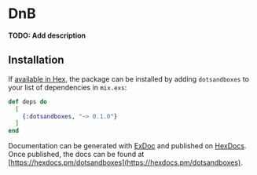 # DnB

**TODO: Add description**

## Installation

If [available in Hex](https://hex.pm/docs/publish), the package can be installed
by adding `dotsandboxes` to your list of dependencies in `mix.exs`:

```elixir
def deps do
  [
    {:dotsandboxes, "~> 0.1.0"}
  ]
end
```

Documentation can be generated with [ExDoc](https://github.com/elixir-lang/ex_doc)
and published on [HexDocs](https://hexdocs.pm). Once published, the docs can
be found at [https://hexdocs.pm/dotsandboxes](https://hexdocs.pm/dotsandboxes).

